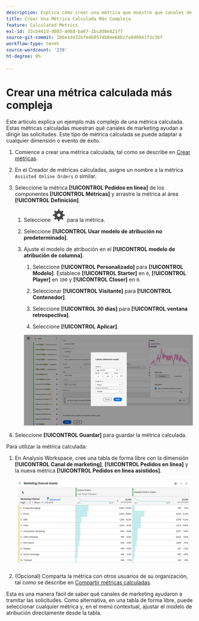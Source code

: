 ```yaml
---
description: Explica cómo crear una métrica que muestre qué canales de marketing ayudan a controlar las órdenes.
title: Crear Una Métrica Calculada Más Compleja
feature: Calculated Metrics
exl-id: 33cb441d-d003-408d-ba67-1bcdd0e821ff
source-git-commit: 1b6e1d432bfe4b0574b8ee68bcfa940941f3c36f
workflow-type: tm+mt
source-wordcount: '239'
ht-degree: 0%

---
```


# Crear una métrica calculada más compleja

Este artículo explica un ejemplo más complejo de una métrica calculada. Estas métricas calculadas muestran qué canales de marketing ayudan a dirigir las solicitudes. Este tipo de métrica calculada se puede adaptar a cualquier dimensión o evento de éxito.

1. Comience a crear una métrica calculada, tal como se describe en [Crear métricas](/help/components/calc-metrics/cm-workflow/cm-build-metrics.md).

1. En el Creador de métricas calculadas, asigne un nombre a la métrica `Assisted Online Orders` o similar.

1. Seleccione la métrica **[!UICONTROL Pedidos en línea]** de los componentes **[!UICONTROL Métricas]** y arrastre la métrica al área **[!UICONTROL Definición]**.

   1. Seleccione ![Setting](/help/assets/icons/Setting.svg) para la métrica.
   1. Seleccione **[!UICONTROL Usar modelo de atribución no predeterminado]**.
   1. Ajuste el modelo de atribución en el **[!UICONTROL modelo de atribución de columna]**.
      1. Seleccione **[!UICONTROL Personalizado]** para **[!UICONTROL Modelo]**. Establece **[!UICONTROL Starter]** en `0`, **[!UICONTROL Player]** en `100` y **[!UICONTROL Closer]** en `0`.
      1. Seleccionar **[!UICONTROL Visitante]** para **[!UICONTROL Contenedor]**.
      1. Seleccione **[!UICONTROL 30 días]** para **[!UICONTROL ventana retrospectiva]**.

      1. Seleccione **[!UICONTROL Aplicar]**.

      ![Modelo de atribución de columna](assets/complex-calculated-metric.png)

1. Seleccione **[!UICONTROL Guardar]** para guardar la métrica calculada.

Para utilizar la métrica calculada:

1. En Analysis Workspace, cree una tabla de forma libre con la dimensión **[!UICONTROL Canal de marketing]**, **[!UICONTROL Pedidos en línea]** y la nueva métrica **[!UICONTROL Pedidos en línea asistidos]**.

   ![Pedidos en línea asistidos por canal de mercadotecnia](assets/marketing-channel-assists.png)

1. (Opcional) Comparta la métrica con otros usuarios de su organización, tal como se describe en [Compartir métricas calculadas](/help/components/calc-metrics/cm-workflow/cm-sharing.md).

Esta es una manera fácil de saber qué canales de marketing ayudaron a tramitar las solicitudes. Como alternativa, en una tabla de forma libre, puede seleccionar cualquier métrica y, en el menú contextual, ajustar el modelo de atribución directamente desde la tabla.

